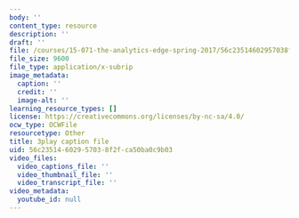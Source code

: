 ```yaml
---
body: ''
content_type: resource
description: ''
draft: ''
file: /courses/15-071-the-analytics-edge-spring-2017/56c23514602957038f2fca50ba0c9b03_WIKsL9tPoAE.vtt
file_size: 9600
file_type: application/x-subrip
image_metadata:
  caption: ''
  credit: ''
  image-alt: ''
learning_resource_types: []
license: https://creativecommons.org/licenses/by-nc-sa/4.0/
ocw_type: OCWFile
resourcetype: Other
title: 3play caption file
uid: 56c23514-6029-5703-8f2f-ca50ba0c9b03
video_files:
  video_captions_file: ''
  video_thumbnail_file: ''
  video_transcript_file: ''
video_metadata:
  youtube_id: null
---
```

